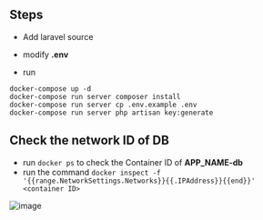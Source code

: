 ## Steps

- Add laravel source

- modify **.env**

- run 
```
docker-compose up -d
docker-compose run server composer install
docker-compose run server cp .env.example .env
docker-compose run server php artisan key:generate
```

## Check the network ID of DB

- run `docker ps` to check the Container ID of **APP_NAME-db**
- run the command `docker inspect -f '{{range.NetworkSettings.Networks}}{{.IPAddress}}{{end}}' <container ID>`

![image](https://user-images.githubusercontent.com/35853002/162612441-0084d99f-bd24-4c4c-8f50-350f642bab50.png)
